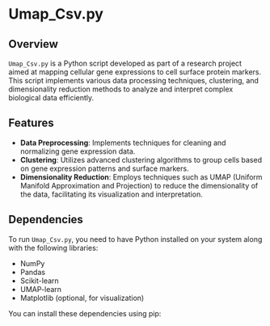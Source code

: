# Umap_Csv.py

## Overview
`Umap_Csv.py` is a Python script developed as part of a research project aimed at mapping cellular gene expressions to cell surface protein markers. This script implements various data processing techniques, clustering, and dimensionality reduction methods to analyze and interpret complex biological data efficiently.

## Features
- **Data Preprocessing**: Implements techniques for cleaning and normalizing gene expression data.
- **Clustering**: Utilizes advanced clustering algorithms to group cells based on gene expression patterns and surface markers.
- **Dimensionality Reduction**: Employs techniques such as UMAP (Uniform Manifold Approximation and Projection) to reduce the dimensionality of the data, facilitating its visualization and interpretation.

## Dependencies
To run `Umap_Csv.py`, you need to have Python installed on your system along with the following libraries:
- NumPy
- Pandas
- Scikit-learn
- UMAP-learn
- Matplotlib (optional, for visualization)

You can install these dependencies using pip:
